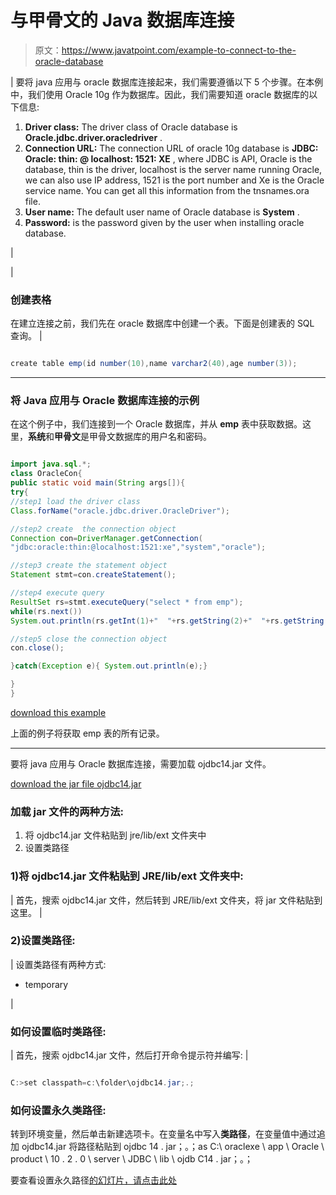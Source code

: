 # 与甲骨文的 Java 数据库连接

> 原文：<https://www.javatpoint.com/example-to-connect-to-the-oracle-database>

| 要将 java 应用与 oracle 数据库连接起来，我们需要遵循以下 5 个步骤。在本例中，我们使用 Oracle 10g 作为数据库。因此，我们需要知道 oracle 数据库的以下信息:

1.  **Driver class:** The driver class of Oracle database is **Oracle.jdbc.driver.oracledriver** .
2.  **Connection URL:** The connection URL of oracle 10g database is **JDBC: Oracle: thin: @ localhost: 1521: XE** , where JDBC is API, Oracle is the database, thin is the driver, localhost is the server name running Oracle, we can also use IP address, 1521 is the port number and Xe is the Oracle service name. You can get all this information from the tnsnames.ora file.
3.  **User name:** The default user name of Oracle database is **System** .
4.  **Password:** is the password given by the user when installing oracle database.

 |

| 

### 创建表格

在建立连接之前，我们先在 oracle 数据库中创建一个表。下面是创建表的 SQL 查询。 |

```java

create table emp(id number(10),name varchar2(40),age number(3));

```

* * *

### 将 Java 应用与 Oracle 数据库连接的示例

在这个例子中，我们连接到一个 Oracle 数据库，并从 **emp** 表中获取数据。这里，**系统**和**甲骨文**是甲骨文数据库的用户名和密码。

```java

import java.sql.*;
class OracleCon{
public static void main(String args[]){
try{
//step1 load the driver class
Class.forName("oracle.jdbc.driver.OracleDriver");

//step2 create  the connection object
Connection con=DriverManager.getConnection(
"jdbc:oracle:thin:@localhost:1521:xe","system","oracle");

//step3 create the statement object
Statement stmt=con.createStatement();

//step4 execute query
ResultSet rs=stmt.executeQuery("select * from emp");
while(rs.next())
System.out.println(rs.getInt(1)+"  "+rs.getString(2)+"  "+rs.getString(3));

//step5 close the connection object
con.close();

}catch(Exception e){ System.out.println(e);}

}
}

```

[download this example](https://static.javatpoint.com/src/jdbc/OracleCon.zip)

上面的例子将获取 emp 表的所有记录。

* * *

要将 java 应用与 Oracle 数据库连接，需要加载 ojdbc14.jar 文件。

[download the jar file ojdbc14.jar](https://static.javatpoint.com/src/jdbc/ojdbc14.jar)

### 加载 jar 文件的两种方法:

1.  将 ojdbc14.jar 文件粘贴到 jre/lib/ext 文件夹中
2.  设置类路径

### 1)将 ojdbc14.jar 文件粘贴到 JRE/lib/ext 文件夹中:

| 首先，搜索 ojdbc14.jar 文件，然后转到 JRE/lib/ext 文件夹，将 jar 文件粘贴到这里。 |

### 2)设置类路径:

| 设置类路径有两种方式:

*   temporary

 |

### 如何设置临时类路径:

| 首先，搜索 ojdbc14.jar 文件，然后打开命令提示符并编写: |

```java

C:>set classpath=c:\folder\ojdbc14.jar;.;

```

### 如何设置永久类路径:

转到环境变量，然后单击新建选项卡。在变量名中写入**类路径**，在变量值中通过追加 ojdbc14.jar 将路径粘贴到 ojdbc 14 . jar；。；as C:\ oraclexe \ app \ Oracle \ product \ 10 . 2 . 0 \ server \ JDBC \ lib \ ojdb C14 . jar；。；

要查看设置永久路径[的幻灯片，请点击此处](how-to-set-path-in-java)